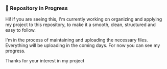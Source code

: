 
### 🚧 Repository in Progress


Hi! if you are seeing this, I'm currently working on organizing and applying my project to this repository, to make it a smooth, clean, structured and easy to follow.

I'm in the process of maintaining and uploading the necessary files.
Everything will be uploading in the coming days. For now you can see my progress.

Thanks for your interest in my project

